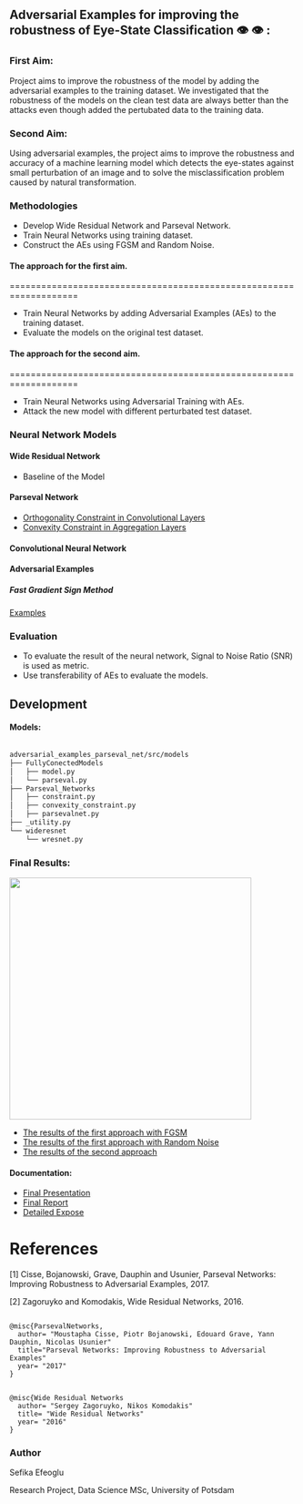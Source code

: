 ## Adversarial Examples for improving the robustness of Eye-State Classification 👁 👁 :

### First Aim:
Project aims to improve the robustness of the model by adding the adversarial examples to the training dataset.
We investigated that the robustness of the models on the clean test data are always better than the attacks even though added the pertubated data to the training data.
### Second Aim:

Using adversarial examples, the project aims to improve the robustness and accuracy of a machine learning model which detects the eye-states against small perturbation of an image and to solve the misclassification problem caused by natural transformation.
### Methodologies

* Develop Wide Residual Network and Parseval Network.
* Train Neural Networks using training dataset.
* Construct the AEs using FGSM and Random Noise.
#### The approach for the first aim.
===================================================================
* Train Neural Networks by adding Adversarial Examples (AEs) to the training dataset.
* Evaluate the models on the original test dataset.

#### The approach for the second aim.
===================================================================
* Train Neural Networks using Adversarial Training with AEs.
* Attack the new model with different perturbated test dataset.

### Neural Network Models

#### Wide Residual Network

* Baseline of the Model

#### Parseval Network

* [Orthogonality Constraint in Convolutional Layers](/src/models/Parseval_Networks/constraint.py)
* [Convexity Constraint in Aggregation Layers](/src/models/Parseval_Networks/convexity_constraint.py)

#### Convolutional Neural Network

#### Adversarial Examples

##### Fast Gradient Sign Method
[Examples](src/visualization/Adversarial_Images.ipynb)

### Evaluation

* To evaluate the result of the neural network, Signal to Noise Ratio (SNR) is used as metric.
* Use transferability of AEs to evaluate the models.

## Development 

#### Models:

``` bash

adversarial_examples_parseval_net/src/models
├── FullyConectedModels
│   ├── model.py
│   └── parseval.py
├── Parseval_Networks
│   ├── constraint.py
│   ├── convexity_constraint.py
│   ├── parsevalnet.py
├── _utility.py
└── wideresnet
    └── wresnet.py


```

### Final Results:
<img src="https://github.com/sefeoglu/adversarial_examples_parseval_net/blob/master/src/logs/AEModels/ROC/Model_Epsilon0.001.png" width="425"/>

* [The results of the first approach with FGSM](src/logs/AEModels/)
* [The results of the first approach with Random Noise](src/logs/RandomNoisemodels/)
* [The results of the second approach](src/logs/images)
#### Documentation:
* [Final Presentation](documents/slide/)
* [Final Report](documents/Report/)
* [Detailed Expose](documents/Expose) 

References
============
[1] Cisse, Bojanowski, Grave, Dauphin and Usunier, Parseval Networks: Improving Robustness to Adversarial Examples, 2017.

[2] Zagoruyko and Komodakis, Wide Residual Networks, 2016.

``` 

@misc{ParsevalNetworks,
  author= "Moustapha Cisse, Piotr Bojanowski, Edouard Grave, Yann Dauphin, Nicolas Usunier"
  title="Parseval Networks: Improving Robustness to Adversarial Examples"
  year= "2017"
}
```

``` 

@misc{Wide Residual Networks
  author= "Sergey Zagoruyko, Nikos Komodakis"
  title= "Wide Residual Networks"
  year= "2016"
}
```

### Author

Sefika Efeoglu

Research Project, Data Science MSc, University of Potsdam
